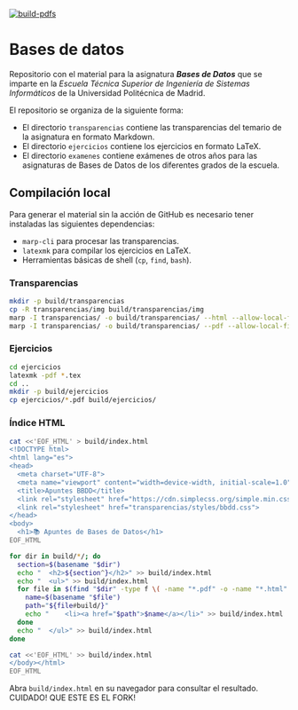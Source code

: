 <!-- markdownlint-disable-next-line MD041 -->
[![build-pdfs](https://github.com/bbddetsisi/material-docente/actions/workflows/build-pdfs.yml/badge.svg?branch=main)](https://github.com/bbddetsisi/material-docente/actions/workflows/build-pdfs.yml)

# Bases de datos

Repositorio con el material para la asignatura _**Bases de Datos**_ que se imparte en la _Escuela Técnica Superior de Ingeniería de Sistemas Informáticos_ de la Universidad Politécnica de Madrid.

El repositorio se organiza de la siguiente forma:

- El directorio `transparencias` contiene las transparencias del temario de la asignatura en formato Markdown.
- El directorio `ejercicios` contiene los ejercicios en formato LaTeX.
- El directorio `examenes` contiene exámenes de otros años para las asignaturas de Bases de Datos de los diferentes grados de la escuela.

## Compilación local

Para generar el material sin la acción de GitHub es necesario tener instaladas las siguientes dependencias:

- `marp-cli` para procesar las transparencias.
- `latexmk` para compilar los ejercicios en LaTeX.
- Herramientas básicas de shell (`cp`, `find`, `bash`).

### Transparencias

```bash
mkdir -p build/transparencias
cp -R transparencias/img build/transparencias/img
marp -I transparencias/ -o build/transparencias/ --html --allow-local-files
marp -I transparencias/ -o build/transparencias/ --pdf --allow-local-files --theme-set transparencias/styles/bbdd.css
```

### Ejercicios

```bash
cd ejercicios
latexmk -pdf *.tex
cd ..
mkdir -p build/ejercicios
cp ejercicios/*.pdf build/ejercicios/
```

### Índice HTML

```bash
cat <<'EOF_HTML' > build/index.html
<!DOCTYPE html>
<html lang="es">
<head>
  <meta charset="UTF-8">
  <meta name="viewport" content="width=device-width, initial-scale=1.0">
  <title>Apuntes BBDD</title>
  <link rel="stylesheet" href="https://cdn.simplecss.org/simple.min.css">
  <link rel="stylesheet" href="transparencias/styles/bbdd.css">
</head>
<body>
  <h1>📚 Apuntes de Bases de Datos</h1>
EOF_HTML

for dir in build/*/; do
  section=$(basename "$dir")
  echo "  <h2>${section^}</h2>" >> build/index.html
  echo "  <ul>" >> build/index.html
  for file in $(find "$dir" -type f \( -name "*.pdf" -o -name "*.html" \) | sort); do
    name=$(basename "$file")
    path="${file#build/}"
    echo "    <li><a href="$path">$name</a></li>" >> build/index.html
  done
  echo "  </ul>" >> build/index.html
done

cat <<'EOF_HTML' >> build/index.html
</body></html>
EOF_HTML
```

Abra `build/index.html` en su navegador para consultar el resultado.
CUIDADO! QUE ESTE ES EL FORK!
